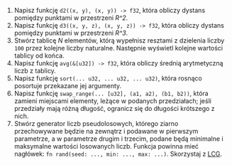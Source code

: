 1. Napisz funkcję `d2((x, y), (x, y)) -> f32`, która obliczy dystans
   pomiędzy punktami w przestrzeni *R^2*.
2. Napisz funkcję `d3((x, y, z), (x, y, z)) -> f32`, która obliczy dystans
   pomiędzy punktami w przestrzeni *R^3*.
3. Stwórz tablicę *N* elementów, którą wypełnisz resztami z dzielenia liczby
   `100` przez kolejne liczby naturalne. Następnie wyświetl kolejne wartości
   tablicy od końca.
4. Napisz funkcję `avg(&[u32]) -> f32`, która obliczy średnią arytmetyczną
   liczb z tablicy.
5. Napisz funkcję `sort(... u32, ... u32, ... u32)`, która rosnąco posortuje
   przekazane jej argumenty.
6. Napisz funkcję `swap_range(... [u32], (a1, a2), (b1, b2))`, która zamieni
   miejscami elementy, leżące w podanych przedziałach; jeśli przedziały mają
   różną długość, ogranicz się do długości krótszego z nich.
7. Stwórz generator liczb pseudolosowych, którego ziarno przechowywane będzie
   na zewnątrz i podawane w pierwszym parametrze, a w parametrze drugim i
   trzecim, podane będą minimalne i maksymalne wartości losowanych liczb.
   Funkcja powinna mieć nagłówek: `fn rand(seed: ..., min: ..., max: ...)`.
   Skorzystaj z
   [LCG](https://en.wikipedia.org/wiki/Linear_congruential_generator).
